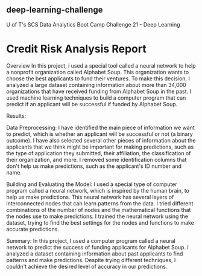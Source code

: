 ## deep-learning-challenge
U of T's SCS Data Analytics Boot Camp Challenge 21 - Deep Learning


# Credit Risk Analysis Report

Overview
In this project, i used a special tool called a neural network to help a nonprofit organization called Alphabet Soup. This organization wants to choose the best applicants to fund their ventures. To make this decision, I  analyzed a large dataset containing information about more than 34,000 organizations that have received funding from Alphabet Soup in the past. I used machine learning techniques to build a computer program that can predict if an applicant will be successful if funded by Alphabet Soup.

Results:

Data Preprocessing:
I have identified the main piece of information we want to predict, which is whether an applicant will be successful or not (a binary outcome).
I have also selected several other pieces of information about the applicants that we think might be important for making predictions, such as the type of application they submitted, their affiliation, the classification of their organization, and more.
I removed some identification columns that don't help us make predictions, such as the applicant's ID number and name.

Building and Evaluating the Model:
I used a special type of computer program called a neural network, which is inspired by the human brain, to help us make predictions.
This neural network has several layers of interconnected nodes that can learn patterns from the data.
I tried different combinations of the number of nodes and the mathematical functions that the nodes use to make predictions.
I  trained the neural network using the dataset, trying to find the best settings for the nodes and functions to make accurate predictions.


Summary:
In this project, I used a computer program called a neural network to predict the success of funding applicants for Alphabet Soup. I analyzed a dataset containing information about past applicants to find patterns and make predictions. Despite trying different techniques, I couldn't achieve the desired level of accuracy in our predictions.

